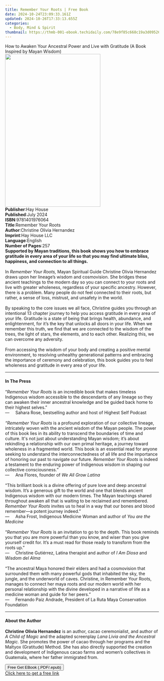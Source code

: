 ```yaml
---
title: Remember Your Roots | Free Book
date: 2024-10-24T23:09:33.161Z
updated: 2024-10-26T17:33:13.655Z
categories:
  - Body, Mind & Spirit
thumbnail: https://thmb-001-ebook.techidaily.com/78e9f85c668c19a3d095262215f50e2d7e3f72ef9a8f7b00eb72c2c3b13f518d.jpg
---
```

<main id="book-container">
  <div class="flex flex-col">
    <div class="book-brief flex-1 py-6 px-4 sm:p-6 md:py-10 md:px-8">
      <!-- brief-->
      <div class="book-brief-main">
        How to Awaken Your Ancestral Power and Live with Gratitude (A Book
        Inspired by Mayan Wisdom)
      </div>
    </div>
    <div
      class="book-meta-info flex-1 grid gap-4 col-start-1 col-end-3 row-start-1 sm:mb-6 sm:grid-cols-4 lg:gap-6 lg:col-start-2 lg:row-end-6 lg:row-span-6 lg:mb-0"
    >
      <div
        class="book-meta-info-left place-content-center mt-4 p-4 text-sm leading-6 col-start-2 col-span-2 dark:text-slate-400"
      >
        <img
          class="w-full h-500 object-cover rounded-lg sm:h-255 sm:col-span-2 lg:col-span-full"
          src="https://img-001-ebook.techidaily.com/383ea08a51715a7cc20d0889112479350baaf8da840129e36741b5bb07e24787.jpg"
          alt=""
          width="312"
          height="500"
        />
      </div>
      <div
        class="book-meta-info-right mt-2 col-start-1 row-start-2 col-span-3 self-center"
      >
        <!-- meta data  -->
        <div class="flex flex-col px-4 md:px-8">
          <div class="flex-1">
            <strong>Publisher</strong>:<span class="px-2">Hay House</span>
          </div>
          <div class="flex-1">
            <strong>Published</strong>:<span class="px-2">July 2024</span>
          </div>
          <div class="flex-1">
            <strong>ISBN</strong>:<span class="px-2">9781401976064</span>
          </div>
          <div class="flex-1">
            <strong>Title</strong>:<span class="px-2">Remember Your Roots</span>
          </div>
          <div class="flex-1">
            <strong>Author</strong>:<span class="px-2"
              >Christine Olivia Hernandez</span
            >
          </div>
          <div class="flex-1">
            <strong>Imprint</strong>:<span class="px-2">Hay House LLC</span>
          </div>
          <div class="flex-1">
            <strong>Language</strong>:<span class="px-2">English</span>
          </div>
          <div class="flex-1">
            <strong>Number of Pages</strong>:<span class="px-2">257</span>
          </div>
        </div>
      </div>
    </div>
    <div class="book-description flex-1 py-6 px-4 sm:p-6 md:py-10 md:px-8">
      <div class="book-description-main">
        <div accordion-content="" id="description">
          <b
            >Supported by Mayan traditions, this book shows you how to embrace
            gratitude in every area of your life so that you may find ultimate
            bliss, happiness, and connection to all things.</b
          ><br /><br />In <i>Remember Your Roots,</i> Mayan Spiritual Guide
          Christine Olivia Hernandez draws upon her lineage’s wisdom and
          cosmovision. She bridges these ancient teachings to the modern day so
          you can connect to your roots and live with greater wholeness,
          regardless of your specific ancestry. However, there is a problem.
          Many people do not feel connected to their roots, but rather, a sense
          of loss, mistrust, and unsafety in the world.<br /><br />By speaking
          to the core issues we all face, Christine guides you through an
          intentional 13 chapter journey to help you access gratitude in every
          area of your life. Gratitude is a state of being that brings health,
          abundance, and enlightenment, for it’s the key that unlocks all doors
          in your life. When we remember this truth, we find that we are
          connected to the wisdom of the trees, the light of stars, the
          elements, and to each other. Realizing this, we can overcome any
          adversity.<br /><br />From accessing the wisdom of your body and
          creating a positive mental environment, to resolving unhealthy
          generational patterns and embracing the importance of ceremony and
          celebration, this book guides you to feel wholeness and gratitude in
          every area of your life.
        </div>
        <div class="accordion-fader"></div>
      </div>
    </div>
    <div class="book-excerpts flex-1 py-6 px-4 sm:p-6 md:py-10 md:px-8">
      <!-- excerpts-->
      <div class="book-excerpts-main">
        <hr />
        <h4 class="placeholder placeholder-heading">
          <span>In The Press</span>
        </h4>
        <p>
          “<i>Remember Your Roots</i> is an incredible book that makes timeless
          Indigenous wisdom accessible to the descendants of any lineage so they
          can awaken their inner ancestral knowledge and be guided back home to
          their highest selves.”<br />
          —&nbsp;&nbsp;&nbsp;&nbsp; Sahara Rose, bestselling author and host of
          Highest Self Podcast<br />
          &nbsp;<br />
          <i>“Remember Your Roots</i> is a profound exploration of our
          collective lineage, intricately woven with the ancient wisdom of the
          Mayan people. The power of this book lies in its ability to transcend
          the boundaries of time and culture. It's not just about understanding
          Mayan wisdom; it’s about rekindling a relationship with our own primal
          heritage, a journey toward wholeness in a fragmented world. This book
          is an essential read for anyone seeking to understand the
          interconnectedness of all life and the importance of honoring our past
          to navigate our future. <i>Remember Your Roots</i> is indeed a
          testament to the enduring power of Indigenous wisdom in shaping our
          collective consciousness.”<br />
          —&nbsp;&nbsp;&nbsp;&nbsp; Ana Flores, founder of
          <i>We All Grow Latina</i> <br />
          &nbsp;<br />
          “This brilliant book is a divine offering of pure love and deep
          ancestral wisdom. It’s a generous gift to the world and one that
          blends ancient Indigenous wisdom with our modern times. The Mayan
          teachings shared throughout awaken all that is waiting to be reclaimed
          and remembered. <i>Remember Your Roots</i> invites us to heal in a way
          that our bones and blood remember—a potent journey indeed.”<br />
          —&nbsp;&nbsp;&nbsp;&nbsp; Asha Frost, Indigenous Medicine Woman and
          author of <i>You are the Medicine</i><br />
          &nbsp;<br />
          “<i>Remember Your Roots</i> is an invitation to go to the depth. This
          book reminds you that you are more powerful than you know, and wiser
          than you give yourself credit for. It’s a must read for those ready to
          transform from the roots up.”<br />
          —&nbsp;&nbsp;&nbsp;&nbsp; Christine Gutiérrez, Latina therapist and
          author of <i>I Am Diosa </i>and <i>Wisdom del Alma</i><br />
          &nbsp;<br />
          “The ancestral Maya honored their elders and had a cosmovision that
          surrounded them with many powerful gods that inhabited the sky, the
          jungle, and the underworld of caves. Christine, in Remember Your
          Roots, manages to connect her maya roots and our modern world with her
          personal relationship with the divine developed in a narrative of life
          as a medicine woman and guide for her peers.”<br />
          —&nbsp;&nbsp;&nbsp;&nbsp; Fernando Paiz Andrade, President of La Ruta
          Maya Conservation Foundation
        </p>
      </div>
    </div>
    <div class="book-about-author flex-1 py-6 px-4 sm:p-6 md:py-10 md:px-8">
      <!-- about author-->
      <div class="book-main-author-main">
        <hr />
        <h4 class="placeholder placeholder-heading">
          <span>About the Author</span>
        </h4>
        <p>
          <b>Christine Olivia Hernandez</b> is an author, cacao ceremonialist,
          and author of <i>A Child of Magic</i> and the adapted screenplay<i>
            Lana Livia and the Ancestral Magic. </i
          >She promotes the power of cacao through her programs and the Maltyox
          (Gratitude) Method. She has also directly supported the creation and
          development of Indigenous cacao farms and women’s collectives in
          Guatemala, where her father immigrated from.
        </p>
      </div>
    </div>
    <div class="book-free-get flex-1 py-6 px-4 sm:p-6 md:py-10 md:px-8">
      <button
        id="btn-free-get"
        class="bg-blue-500 hover:bg-blue-700 text-white font-bold py-2 px-4 rounded"
      >
        Free Get EBook (.PDF/.epub)
      </button>
      <div id="countdown-display" class="px-2 text-lg mt-2"></div>
      <a
        id="free-link"
        class="hidden bg-blue-500 hover:bg-blue-700 text-white font-bold py-2 px-4 rounded"
        href="https://www.ebooks.com/en-us/book/211115687/remember-your-roots/christine-olivia-hernandez/"
        target="_blank"
        >Click here to get a free link</a
      >
    </div>
    <script>
      let countdownTime = 0;
      let countdownInterval = null;
      document
        .getElementById('btn-free-get')
        .addEventListener('click', startCountdown);
      function startCountdown() {
        countdownTime = new Date().getTime() + 60000 * 3;
        countdownInterval = setInterval(updateCountdown, 1000);
        document.getElementById('btn-free-get').disabled = true;
        document
          .getElementById('btn-free-get')
          .classList.add('bg-gray-500', 'cursor-not-allowed');
      }
      function updateCountdown() {
        let currentTime = new Date().getTime();
        let timeLeft = countdownTime - currentTime;
        let secondsLeft = Math.floor(timeLeft / 1000);
        document.getElementById('countdown-display').innerHTML =
          `Remaining time: ${secondsLeft} seconds.`;
        if (secondsLeft <= 0) {
          clearInterval(countdownInterval);
          document.getElementById('btn-free-get').classList.add('hidden');
          document.getElementById('free-link').classList.remove('hidden');
          document.getElementById('countdown-display').innerHTML = '';
        }
      }
    </script>
  </div>
</main>

<ins class="adsbygoogle"
      style="display:block"
      data-ad-client="ca-pub-7571918770474297"
      data-ad-slot="8358498916"
      data-ad-format="auto"
      data-full-width-responsive="true"></ins>
    